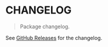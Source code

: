 # CHANGELOG

> Package changelog.

See [GitHub Releases](https://github.com/stdlib-js/datasets-moby-dick/releases) for the changelog.